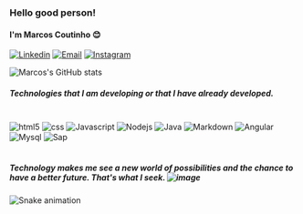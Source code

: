 ### Hello good person! 
#### I'm Marcos Coutinho 😊 

[![Linkedin](https://img.shields.io/badge/LinkedIn-0077B5?style=for-the-badge&logo=linkedin&logoColor=white)](https://www.linkedin.com/in/marcos-coutinho-7787a1174/)
[![Email](https://img.shields.io/badge/Microsoft_Outlook-0078D4?style=for-the-badge&logo=microsoft-outlook&logoColor=white)](mailto:contatomvcoutinho@outlook.com>)
[![Instagram](https://img.shields.io/badge/Instagram-E4405F?style=for-the-badge&logo=instagram&logoColor=white)](https://www.instagram.com/marcoscoutinho___/)

![Marcos's GitHub stats](https://github-readme-stats.vercel.app/api?username=marcosp011&show_icons=true&theme=dark)

##### Technologies that I am developing or that I have already developed.

<div style="display: inline_block"><br>
    <img align="center" alt="html5" src="https://img.shields.io/badge/HTML5-E34F26?style=for-the-badge&logo=html5&logoColor=white">
    <img align="center" alt="css" src="https://img.shields.io/badge/CSS3-1572B6?style=for-the-badge&logo=css3&logoColor=white">
    <img align="center" alt="Javascript" src="https://img.shields.io/badge/JavaScript-323330?style=for-the-badge&logo=javascript&logoColor=F7DF1E">
     <img align="center" alt="Nodejs" src="https://img.shields.io/badge/Node.js-43853D?style=for-the-badge&logo=node.js&logoColor=white">
    <img align="center" alt="Java" src="https://img.shields.io/badge/Java-ED8B00?style=for-the-badge&logo=java&logoColor=white">
    <img align="center" alt="Markdown" src="https://img.shields.io/badge/Markdown-000000?style=for-the-badge&logo=markdown&logoColor=white">
    <img align="center" alt="Angular" src="https://img.shields.io/badge/Angular-DD0031?style=for-the-badge&logo=angular&logoColor=white">
    <img align="center" alt="Mysql" src="https://img.shields.io/badge/MySQL-00000F?style=for-the-badge&logo=mysql&logoColor=white">
    <img align="center" alt="Sap" src="https://img.shields.io/badge/SAP-0FAAFF?style=for-the-badge&logo=sap&logoColor=white">
</div><br>

##### Technology makes me see a new world of possibilities and the chance to have a better future. That's what I seek. ![image](https://user-images.githubusercontent.com/87781256/176272790-8095f455-d3d8-408b-b72d-80579d87cf9e.png)

![Snake animation](https://github.com/marcosp011/marcosp011/blob/output/github-contribution-grid-snake.svg)

